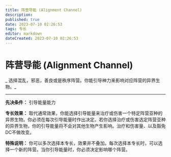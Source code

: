 ```yaml
---
title: 阵营导能 (Alignment Channel)
description: 
published: true
date: 2023-07-10 02:26:53
tags: 专长
editor: markdown
dateCreated: 2023-07-10 02:26:53
---
```


# 阵营导能 (Alignment Channel)

_ 选择混乱，邪恶，善良或是秩序阵营。你能引导神力来影响对应阵营的异界生物。_

* * *

**先决条件：** 引导能量能力

**专长效果：**
取代通常效果，你能选择引导能量来治疗或伤害一个特定阵营亚种的异界生物。你必须在每次引导能量时作出决定。若你选择治疗或伤害选定阵营亚种的异界生物，你的引导能量将不会对其他生物产生影响。治疗和伤害量、以及豁免DC不做改变。

**特殊说明：** 你可以多次选择本专长，效果并不叠加。每次选择本专长时，可以选择一个新的阵营。当你引导能量时，你必须决定影响哪个阵营。

